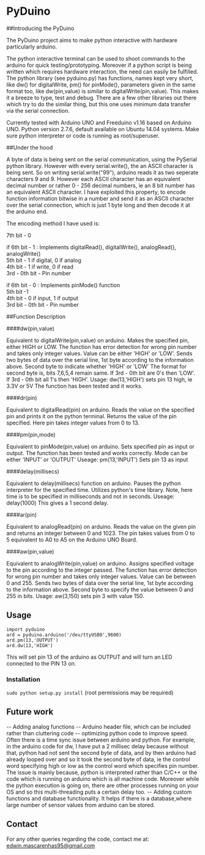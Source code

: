 # PyDuino

##Introducing the PyDuino

The PyDuino project aims to make python interactive with hardware particularly arduino. 

The python interactive terminal can be used to shoot commands to the arduino for quick testing/prototyping. Moreover if a python script is being written which requires hardware interaction, the need can easily be fulfilled. The python library (see pyduino.py) has functions, names kept very short, like dw() for digitalWrite, pm() for pinMode(), parameters given in the same format too, like dw(pin,value) is similar to digitalWrite(pin,value). This makes it a breeze to type, test and debug. There are a few other libraries out there which try to do the similar thing, but this one uses minimum data transfer via the serial connection. 

Currently tested with Arduino UNO and Freeduino v1.16 based on Arduino UNO. Python version 2.7.6, default available on Ubuntu 14.04 systems. Make sure python interpreter or code is running as root/superuser.

##Under the hood

A byte of data is being sent on the serial communication, using the PySerial python library. However with every serial.write(), the an ASCII character is being sent. So on writing serial.write("99"), arduino reads it as two seperate characters 9 and 9. However each ASCII character has an equivalent decimal number or rather 0 - 256 decimal numbers, ie an 8 bit number has an equivalent ASCII character. I have exploited this property, to encode function information bitwise in a number and send it as an ASCII character over the serial connection, which is just 1 byte long and then decode it at the arduino end.

The encoding method I have used is:

7th bit - 0 

if 6th bit - 1 : Implements digitalRead(), digitalWrite(), analogRead(), analogWrite()				       
5th bit - 1 if digital, 0 if analog                                                                                    
4th bit - 1 if write, 0 if read                                                                                        
3rd - 0th bit - Pin number                                                                                             

if 6th bit - 0 : Implements pinMode() function                                                                        
5th bit -1                                             								
4th bit - 0 if input, 1 if output 										
3rd bit - 0th bit - Pin number											

##Function Description

####dw(pin,value)
	
Equivalent to digitalWrite(pin,value) on arduino. Makes the specified pin, either HIGH or LOW. The function has error detection for wrong pin number and takes only integer values. Value can be either 'HIGH' or 'LOW'. Sends two bytes of data over the serial line, 1st byte according to the information above. Second byte to indicate whether 'HIGH' or 'LOW'
The format for second byte is, bits 7,6,5,4 remain same. If 3rd - 0th bit are 0's then 'LOW'. If 3rd - 0th bit all 1's then 'HIGH'.
Usage: 
dw(13,'HIGH')
sets pin 13 high, ie 3.3V or 5V 
The function has been tested and it works.

####dr(pin)

Equivalent to digitalRead(pin) on arduino. Reads the value on the specified pin and prints it on the python terminal. Returns the value of the pin specified. Here pin takes integer values from 0 to 13.

####pm(pin,mode)

Equivalent to pinMode(pin,value) on arduino. Sets specified pin as input or output. The function has been tested and works correctly. Mode can be either 'INPUT' or 'OUTPUT'
Useage:
pm(13,'INPUT')
Sets pin 13 as input

####delay(millisecs)

Equivalent to delay(millisecs) function on arduino. Pauses the python interpreter for the specified time. Utilizes python's time library. Note, here time is to be specified in milliseconds and not in seconds.
Useage:
delay(1000)
This gives a 1 second delay.

####ar(pin)

Equivalent to analogRead(pin) on arduino. Reads the value on the given pin and returns an integer between 0 and 1023. The pin takes values from 0 to 5 equivalent to A0 to A5 on the Arduino UNO Board.

####aw(pin,value)
	
Equivalent to analogWrite(pin,value) on arduino. Assigns specified voltage to the pin according to the integer passed. The function has error detection for wrong pin number and takes only integer values. Value can be between 0 and 255. Sends two bytes of data over the serial line, 1st byte according to the information above. Second byte to specify the value between 0 and 255 in bits.
Usage: 
aw(3,150)
sets pin 3 with value 150. 

## Usage

<code>import pyduino </code>                                                                                                 
<code>ard = pyduino.arduino('/dev/ttyUSB0',9600)  </code>                                                                           
<code>ard.pm(13,'OUTPUT')   </code>                                                                                                 
<code>ard.dw(13,'HIGH') </code>

This will set pin 13 of the arduino as OUTPUT and will turn an LED connected to the PIN 13 on.

### Installation

`sudo python setup.py install` (root permissions may be required)

## Future work

-- Adding analog functions
-- Arduino header file, which can be included rather than cluttering code
-- optimizing python code to improve speed. Often there is a time sync issue between arduino and python. For example, in the arduino code for dw, I have put a 2 millisec delay because without that, python had not sent the second byte of data, and by then arduino had already looped over and so it took the second byte of data, ie the control word specifying high or low as the control word which specifies pin number. The issue is mainly because, python is interpreted rather than C/C++ or the code which is running on arduino which is all machine code. Moreover while the python execution is going on, there are other processes running on your OS and so this multi-threading puts a certain delay too.
-- Adding custom functions and database functionality. It helps if there is a database,where large number of sensor values from arduino can be stored. 

## Contact

For any other queries regarding the code, contact me at: edwin.mascarenhas95@gmail.com
